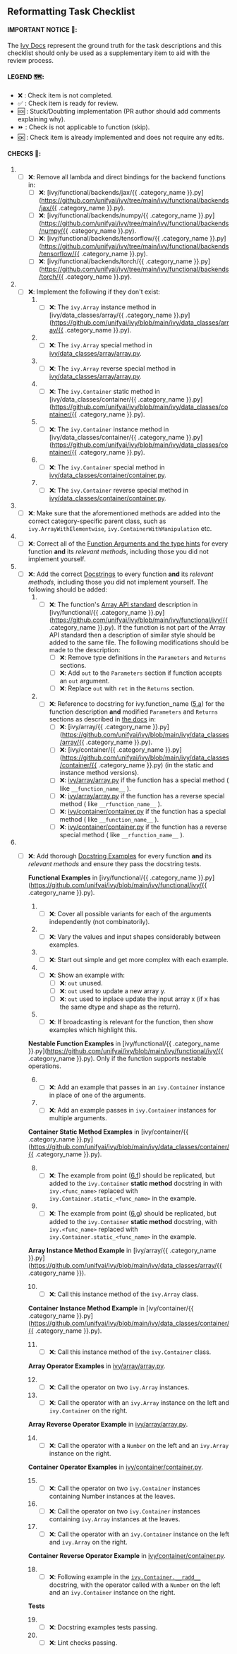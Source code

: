 
## Reformatting Task Checklist
#### IMPORTANT NOTICE 🚨:
The [Ivy Docs](https://unify.ai/docs/ivy/) represent the ground truth for the task descriptions and this checklist should only be used as a supplementary item to aid with the review process.

#### LEGEND 🗺:
- ❌ :  Check item is not completed.
- ✅ :  Check item is ready for review.
- 🆘 :  Stuck/Doubting implementation (PR author should add comments explaining why).
- ⏩ :  Check is not applicable to function (skip).
- 🆗 :  Check item is already implemented and does not require any edits.

#### CHECKS 📑:
1. - [ ] ❌:  Remove all lambda and direct bindings for the backend functions in:
       - [ ] ❌: [ivy/functional/backends/jax/{{ .category_name }}.py](https://github.com/unifyai/ivy/tree/main/ivy/functional/backends/jax/{{ .category_name }}.py).
       - [ ] ❌: [ivy/functional/backends/numpy/{{ .category_name }}.py](https://github.com/unifyai/ivy/tree/main/ivy/functional/backends/numpy/{{ .category_name }}.py).
       - [ ] ❌: [ivy/functional/backends/tensorflow/{{ .category_name }}.py](https://github.com/unifyai/ivy/tree/main/ivy/functional/backends/tensorflow/{{ .category_name }}.py).
       - [ ] ❌: [ivy/functional/backends/torch/{{ .category_name }}.py](https://github.com/unifyai/ivy/tree/main/ivy/functional/backends/torch/{{ .category_name }}.py).
2. - [ ] ❌: Implement the following if they don't exist:
       1. - [ ]  ❌: The `ivy.Array` instance method in [ivy/data_classes/array/{{ .category_name }}.py](https://github.com/unifyai/ivy/blob/main/ivy/data_classes/array/{{ .category_name }}.py).
       2. - [ ]  ❌: The `ivy.Array` special method in [ivy/data_classes/array/array.py](https://github.com/unifyai/ivy/blob/main/ivy/data_classes/array/array.py).
       3. - [ ]  ❌: The `ivy.Array` reverse special method in [ivy/data_classes/array/array.py](https://github.com/unifyai/ivy/blob/main/ivy/data_classes/array/array.py).
       4. - [ ] ❌: The `ivy.Container` static method in [ivy/data_classes/container/{{ .category_name }}.py](https://github.com/unifyai/ivy/blob/main/ivy/data_classes/container/{{ .category_name }}.py).
       5. - [ ] ❌: The `ivy.Container` instance method in [ivy/data_classes/container/{{ .category_name }}.py](https://github.com/unifyai/ivy/blob/main/ivy/data_classes/container/{{ .category_name }}.py).
       6. - [ ]  ❌:  The `ivy.Container` special method in [ivy/data_classes/container/container.py](https://github.com/unifyai/ivy/blob/main/ivy/data_classes/container/container.py).
       7. - [ ]  ❌: The `ivy.Container` reverse special method in [ivy/data_classes/container/container.py](https://github.com/unifyai/ivy/blob/main/ivy/data_classes/container/container.py).
3. - [ ] ❌:  Make sure that the aforementioned methods are added into the correct category-specific parent class, such as  `ivy.ArrayWithElementwise`,  `ivy.ContainerWithManipulation`  etc.
4. - [ ] ❌:  Correct all of the  [Function Arguments and the type hints](https://unify.ai/docs/ivy/overview/deep_dive/function_arguments.html#function-arguments) for every function  **and**  its  _relevant methods_, including those you did not implement yourself.
5. - [ ] ❌: Add the correct  [Docstrings](https://unify.ai/docs/ivy/overview/deep_dive/docstrings.html#docstrings)  to every function  **and**  its  _relevant methods_, including those you did not implement yourself. The following should be added:
       1. - [ ] ❌:   <a name="ref1"></a> The function's [Array API standard](https://data-apis.org/array-api/latest/index.html) description in [ivy/functional/{{ .category_name }}.py](https://github.com/unifyai/ivy/blob/main/ivy/functional/ivy/{{ .category_name }}.py). If the function is not part of the Array API standard then a description of similar style should be added to the same file.
	The following modifications should be made to the description:
              - [ ] ❌:  Remove type definitions in the `Parameters` and `Returns` sections.
              - [ ] ❌:  Add `out` to the `Parameters` section if function accepts an `out` argument.
              - [ ] ❌:  Replace `out` with `ret` in the `Returns` section.
       2. - [ ] ❌:  Reference to docstring for ivy.function_name ([5.a](#ref1)) for the function description **and** modified `Parameters` and `Returns` sections as described in [the docs](https://unify.ai/docs/ivy/overview/deep_dive/docstrings.html#docstrings) in:
              - [ ] ❌:  [ivy/array/{{ .category_name }}.py](https://github.com/unifyai/ivy/blob/main/ivy/data_classes/array/{{ .category_name }}.py).
              - [ ] ❌:  [ivy/container/{{ .category_name }}.py](https://github.com/unifyai/ivy/blob/main/ivy/data_classes/container/{{ .category_name }}.py) (in the static and instance method versions).
              - [ ] ❌:   [ivy/array/array.py](https://github.com/unifyai/ivy/blob/main/ivy/data_classes/array/array.py) if the function has a special method  ( like `__function_name__` ).
              - [ ] ❌:  [ivy/array/array.py](https://github.com/unifyai/ivy/blob/main/ivy/data_classes/array/array.py) if the function has a reverse special method  ( like `__rfunction_name__` ).
              - [ ] ❌: [ivy/container/container.py](https://github.com/unifyai/ivy/blob/main/ivy/data_classes/container/container.py) if the function has a special method ( like `__function_name__` ).
              - [ ] ❌:  [ivy/container/container.py](https://github.com/unifyai/ivy/blob/main/ivy/data_classes/container/container.py) if the function has a reverse special method  ( like `__rfunction_name__` ).
6. - [ ] ❌: Add thorough  [Docstring Examples](https://unify.ai/docs/ivy/overview/deep_dive/docstring_examples.html#docstring-examples)  for every function  **and**  its  _relevant methods_  and ensure they pass the docstring tests.

		**Functional Examples** in [ivy/functional/{{ .category_name }}.py](https://github.com/unifyai/ivy/blob/main/ivy/functional/ivy/{{ .category_name }}.py).

		1. - [ ] ❌: Cover all possible variants for each of the arguments independently (not combinatorily).
	 	2. - [ ] ❌: Vary the values and input shapes considerably between examples.
	 	3. - [ ] ❌: Start out simple and get more complex with each example.
	 	4. - [ ] ❌: Show an example with:
			   - [ ] ❌: `out` unused.
			   - [ ] ❌: `out` used to update a new array y.
			   - [ ] ❌: `out` used to inplace update the input array x (if x has the same dtype and shape as the return).
	 	5. - [ ] ❌: If broadcasting is relevant for the function, then show examples which highlight this.

		**Nestable Function Examples** in [ivy/functional/{{ .category_name }}.py](https://github.com/unifyai/ivy/blob/main/ivy/functional/ivy/{{ .category_name }}.py).
		Only if the function supports nestable operations.

	 	6. - [ ] ❌: <a name="ref2"></a> Add an example that passes in an  `ivy.Container`  instance in place of one of the arguments.
	 	7. - [ ] ❌: <a name="ref3"></a> Add an example passes in  `ivy.Container`  instances for multiple arguments.

		**Container Static Method Examples** in [ivy/container/{{ .category_name }}.py](https://github.com/unifyai/ivy/blob/main/ivy/data_classes/container/{{ .category_name }}.py).

	 	8. - [ ] ❌: The example from point ([6.f](#ref2)) should be replicated, but added to the  `ivy.Container`  **static method** docstring in with  `ivy.<func_name>`  replaced with  `ivy.Container.static_<func_name>`  in the example.
	 	9. - [ ] ❌: The example from point ([6.g](#ref3)) should be replicated, but added to the  `ivy.Container`  **static method** docstring, with  `ivy.<func_name>`  replaced with  `ivy.Container.static_<func_name>`  in the example.

		**Array Instance Method Example** in [ivy/array/{{ .category_name }}.py](https://github.com/unifyai/ivy/blob/main/ivy/data_classes/array/{{ .category_name }}).

		10. - [ ] ❌: Call this instance method of the  `ivy.Array`  class.

		**Container Instance Method Example** in [ivy/container/{{ .category_name }}.py](https://github.com/unifyai/ivy/blob/main/ivy/data_classes/container/{{ .category_name }}.py).

		11. - [ ] ❌: Call this instance method of the  `ivy.Container`  class.

		**Array Operator Examples** in [ivy/array/array.py](https://github.com/unifyai/ivy/blob/main/ivy/data_classes/array/array.py).

		12. - [ ] ❌: Call the operator on two  `ivy.Array`  instances.
	 	13. - [ ] ❌: Call the operator with an  `ivy.Array`  instance on the left and  `ivy.Container`  on the right.

		**Array Reverse Operator Example** in [ivy/array/array.py](https://github.com/unifyai/ivy/blob/main/ivy/data_classes/array/array.py).

		14.  - [ ] ❌: Call the operator with a  `Number`  on the left and an  `ivy.Array`  instance on the right.

		**Container Operator Examples** in [ivy/container/container.py](https://github.com/unifyai/ivy/blob/main/ivy/data_classes/container/container.py).

		15. - [ ] ❌: Call the operator on two `ivy.Container` instances containing Number instances at the leaves.
	 	16. - [ ] ❌: Call the operator on two `ivy.Container` instances containing `ivy.Array` instances at the leaves.
	 	17. - [ ] ❌: Call the operator with an `ivy.Container` instance on the left and `ivy.Array` on the right.

		**Container Reverse Operator Example** in [ivy/container/container.py](https://github.com/unifyai/ivy/blob/main/ivy/data_classes/container/container.py).

		18. - [ ] ❌: Following example in the [`ivy.Container.__radd__`](https://github.com/unifyai/ivy/blob/e28a3cfd8a4527066d0d92d48a9e849c9f367a39/ivy/container/container.py#L173) docstring, with the operator called with a `Number` on the left and an `ivy.Container` instance on the right.

		**Tests**

		19. - [ ] ❌: Docstring examples tests passing.
		20. - [ ] ❌: Lint checks passing.
